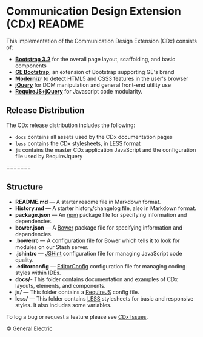 Communication Design Extension (CDx) README
===========

This implementation of the Communication Design Extension (CDx) consists of:

- [**Bootstrap 3.2**](http://getbootstrap.com) for the overall page layout, scaffolding, and basic components
- [**GE Bootstrap**](https://devcloud.sw.ge.com/source/projects/DXC/repos/ge-bootstrap), an extension of Bootstrap supporting GE's brand
- [**Modernizr**](http://modernizr.com/) to detect HTML5 and CSS3 features in the user's browser
- [**jQuery**](http://jquery.com/) for DOM manipulation and general front-end utility use
- [**RequireJS+jQuery**](https://github.com/jrburke/require-jquery) for Javascript code modularity.

Release Distribution
--------------------
The CDx release distribution includes the following:

- `docs` contains all assets used by the CDx documentation pages
- `less` contains the CDx stylesheets, in LESS format
- `js` contains the master CDx application JavaScript and the configuration file used by RequireJquery

=======
## Structure

- **README.md** — A starter readme file in Markdown format.
- **History.md** — A starter history/changelog file, also in Markdown format.
- **package.json** — An [npm](https://npmjs.org/) package file for specifying information and dependencies.
- **bower.json** — A [Bower](http://bower.io/) package file for specifying information and dependencies.
- **.bowerrc** — A configuration file for Bower which tells it to look for modules on our Stash server.
- **.jshintrc** — [JSHint](http://www.jshint.com/) configuration file for managing JavaScript code quality.
- **.editorconfig** — [EditorConfig](http://editorconfig.org/) configuration file for managing coding styles within IDEs.
- **docs/**- This folder contains documentation and examples of CDx layouts, elements, and components.
- **js/** — This folder contains a [RequireJS](http://requirejs.org/) config file.
- **less/** — This folder contains [LESS](http://lesscss.org/) stylesheets for basic and responsive styles. It also includes some variables.


To log a bug or request a feature please see [CDx Issues](https://github.sw.ge.com/DX/communication/issues).

© General Electric